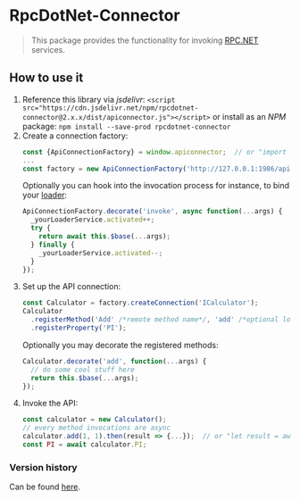 # RpcDotNet-Connector
> This package provides the functionality for invoking [RPC.NET](https://github.com/Sholtee/rpc ) services.

## How to use it
1. Reference this library via *jsdelivr*: `<script src="https://cdn.jsdelivr.net/npm/rpcdotnet-connector@2.x.x/dist/apiconnector.js"></script>` or install as an *NPM* package: `npm install --save-prod rpcdotnet-connector`
2. Create a connection factory:
   ```js
   const {ApiConnectionFactory} = window.apiconnector;  // or "import {ApiConnectionFactory} from 'rpcdotnet-connector'" 
   ...
   const factory = new ApiConnectionFactory('http://127.0.0.1:1986/api/');
   ```
   Optionally you can hook into the invocation process for instance, to bind your [loader](https://loading.io/css/ ):
   ```js
   ApiConnectionFactory.decorate('invoke', async function(...args) {
     _yourLoaderService.activated++;
     try {
       return await this.$base(...args);
     } finally {
       _yourLoaderService.activated--;
     }
   });
   ```
3. Set up the API connection:
   ```js
   const Calculator = factory.createConnection('ICalculator');
   Calculator
     .registerMethod('Add' /*remote method name*/, 'add' /*optional local alias*/, [Number, Number] /*optional layout*/)
     .registerProperty('PI');
   ```
   Optionally you may decorate the registered methods:
   ```js
   Calculator.decorate('add', function(...args) {
     // do some cool stuff here
     return this.$base(...args);
   });
   ```
4. Invoke the API:
   ```js
   const calculator = new Calculator();
   // every method invocations are async
   calculator.add(1, 1).then(result => {...});  // or "let result = await calculator.add(1, 1);"
   const PI = await calculator.PI;
   ```
### Version history
Can be found [here](https://github.com/Sholtee/rpc/tree/master/WEB/history.md ).